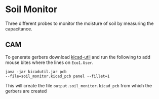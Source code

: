 # Soil Monitor
Three different probes to monitor the moisture of soil by measuring the
capacitance.  

## CAM
To generate gerbers download [kicad-util](https://gitlab.com/dren.dk/kicad-util) and run the following to add mouse bites where the lines on `Eco1.User`.
```
java -jar kicadutil.jar pcb
--file=soil_monitor.kicad_pcb panel --fillet=1
```

This will create the file `output.soil_monitor.kicad_pcb` from which the
gerbers are created

